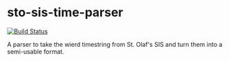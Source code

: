 # sto-sis-time-parser

[![Build Status](https://travis-ci.org/hawkrives/sto-sis-time-parser.svg?branch=master)](https://travis-ci.org/hawkrives/sto-sis-time-parser)

A parser to take the wierd timestring from St. Olaf's SIS and turn them into a semi-usable format.
